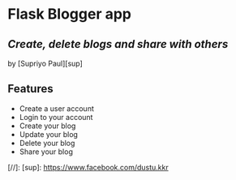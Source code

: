 # Flask Blogger app
## _Create, delete blogs and share with others_
by [Supriyo Paul][sup]
## Features


- Create a user account
- Login to your account
- Create your blog
- Update your blog
- Delete your blog
- Share your blog

[//]:
   [sup]: <https://www.facebook.com/dustu.kkr>
